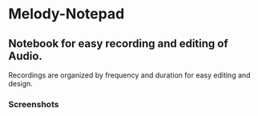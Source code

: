 # Melody-Notepad

## Notebook for easy recording and editing of Audio. 
Recordings are organized by frequency and duration for easy editing and design. 

### Screenshots
